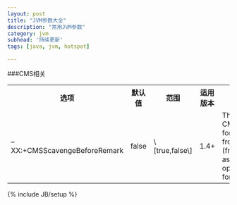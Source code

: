 ```yaml
---
layout: post
title: "JVM参数大全"
description: "常用JVM参数"
category: jvm
subhead: '持续更新'
tags: [java, jvm, hotspot]

---
```


###CMS相关
<table class="table table-bordered table-striped table-condensed">
   <tr>
      <th>选项</th>
      <th>默认值</th>
      <th>范围</th>
      <th>适用版本</th>
      <th>备注</th>
   </tr>
   <tr>
      <td>–XX:+CMSScavengeBeforeRemark</td>
      <td>false</td>
      <td>\[true,false\]</td>
      <td>1.4+</td>
      <td>The CMSScavengeBeforeRemark forces scavenge invocation from the CMS-remark phase (from within the VM thread as the CMS-remark operation is executed in the foreground collector).</td>
   </tr>
</table>


{% include JB/setup %}
